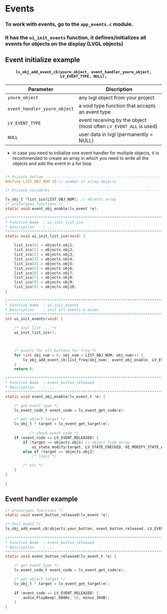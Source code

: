 # Events

### To work with events, go to the `app_events.c` module.
### It has the `ui_init_events` function, it defines/initializes all events for objects on the display (LVGL objects)

## Event initialize example 
#### <center>`lv_obj_add_event_cb(youre_object, event_handler_youre_object, LV_EVENT_TYPE, NULL);`

| Parameter | Discription |
| ----------- | ----------- |
| `youre_object` | any lvgl object from your project |
| `event_handler_youre_object` | a void type function that accepts an event type |
| `LV_EVENT_TYPE` | event receiving by the object (most often `LV_EVENT_ALL` is used) |
| `NULL` | user data in lvgl (permanently = NULL) |

* in case you need to initialize one event handler for multiple objects, it is recommended to create an array in which you need to write all the objects and add the event in a for loop
```C 

/* Private define ------------------------------------------------------------*/
#define LIST_OBJ_NUM 10 // number of array objects

/* Private variables ---------------------------------------------------------*/

lv_obj_t *list_ico[LIST_OBJ_NUM]; // objects array
/* protorypes functions */
static void event_obj_enable(lv_event *e);

/*******************************************************************************
* Function Name  : ui_init_list_ico
* Description    : ...
*******************************************************************************/
static void ui_init_list_ico(void) {

	list_ico[0] = objects.obj1;
	list_ico[1] = objects.obj2;
	list_ico[2] = objects.obj3;
	list_ico[3] = objects.obj4;
	list_ico[4] = objects.obj5;
	list_ico[5] = objects.obj6;
	list_ico[6] = objects.obj7;
	list_ico[7] = objects.obj8;
	list_ico[8] = objects.obj9;
	list_ico[9] = objects.obj10;
}

/*******************************************************************************
* Function Name  : ui_init_events
* Description    : init all events & anims
*******************************************************************************/
int ui_init_events(void) {

    /* init list ... */	
	ui_init_list_ico();
	


	/* events for all buttons for freq */
	for (int obj_num = 0; obj_num < LIST_OBJ_NUM; obj_num++) {
		lv_obj_add_event_cb(list_freq[obj_num], event_obj_enable, LV_EVENT_RELEASED, NULL);
	}
	return 0;

/*******************************************************************************
* Function Name  : event_button_released
* Description    : ...
*******************************************************************************/
static void event_obj_enable(lv_event_t *e) {

    /* get event type */
    lv_event_code_t event_code = lv_event_get_code(e);

    /* get object target */
    lv_obj_t * target = lv_event_get_target(e);
    
           /* check event code */
    if (event_code == LV_EVENT_RELEASED) {
        if (target == objects.obj1) // object from array
            ui_state_modify(target, LV_STATE_CHECKED, UI_MODIFY_STATE_ADD); // for example add checked state
        else if (target == objects.obj2) 
            /* logic */

        /* etc */
    }
}

}
```

## Event handler example

```C 
/* protorypes functions */
static void event_button_released(lv_event *e);

/* Init event */
lv_obj_add_event_cb(objects.your_button, event_button_released, LV_EVENT_ALL, NULL);
    
/*******************************************************************************
* Function Name  : event_button_released
* Description    : ...
*******************************************************************************/
static void event_button_released(lv_event_t *e) {

    /* get event type */
    lv_event_code_t event_code = lv_event_get_code(e);

    /* get object target */
    lv_obj_t * target = lv_event_get_target(e);
    
    if (event_code == LV_EVENT_RELEASED) {
        audio_PlayBeep(_888Hz, 50, minus_30dB);
    }
}
``` 
